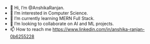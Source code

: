 - 👋 Hi, I’m @AnshikaRanjan.
- 👀 I’m interested in Computer Science.
- 🌱 I’m currently learning MERN Full Stack.
- 💞️ I’m looking to collaborate on AI and ML projects.
- 📫 How to reach me https://www.linkedin.com/in/anshika-ranjan-0b6255228


